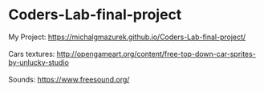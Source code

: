 # Coders-Lab-final-project
My Project: https://michalgmazurek.github.io/Coders-Lab-final-project/
<br><br>
Cars textures: http://opengameart.org/content/free-top-down-car-sprites-by-unlucky-studio
<br><br>
Sounds: https://www.freesound.org/
